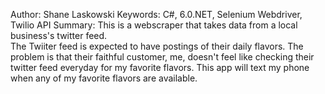 Author: Shane Laskowski
Keywords: C#, 6.0.NET, Selenium Webdriver, Twilio API
Summary: This is a webscraper that takes data from a local business's twitter feed.  
The Twiiter feed is expected to have postings of their daily flavors.  The problem 
is that their faithful customer, me, doesn't feel like checking their twitter 
feed everyday for my favorite flavors.  This app will text my phone when any of my favorite 
flavors are available.